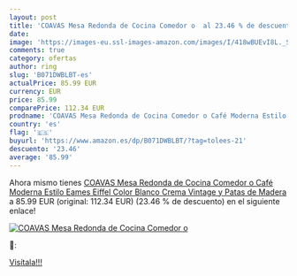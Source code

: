 ```yaml
---
layout: post
title: 'COAVAS Mesa Redonda de Cocina Comedor o  al 23.46 % de descuento'
date: 
image: 'https://images-eu.ssl-images-amazon.com/images/I/418wBUEvI8L._SL200_.jpg'
comments: true
category: ofertas
author: ring
slug: 'B071DWBLBT-es'
actualPrice: 85.99 EUR
currency: EUR
price: 85.99
comparePrice: 112.34 EUR
prodname: 'COAVAS Mesa Redonda de Cocina Comedor o Café Moderna Estilo Eames Eiffel Color Blanco Crema Vintage y Patas de Madera'
country: 'es'
flag: '🇪🇸'
buyurl: 'https://www.amazon.es/dp/B071DWBLBT/?tag=tolees-21'
descuento: '23.46'
average: '85.99'
---
```


Ahora mismo tienes [COAVAS Mesa Redonda de Cocina Comedor o Café Moderna Estilo Eames Eiffel Color Blanco Crema Vintage y Patas de Madera](https://www.amazon.es/dp/B071DWBLBT/?tag=tolees-21) a 85.99 EUR (original: 112.34 EUR) (23.46 %  de descuento) en el siguiente enlace!

[![COAVAS Mesa Redonda de Cocina Comedor o ](https://images-eu.ssl-images-amazon.com/images/I/418wBUEvI8L._SL200_.jpg)](https://www.amazon.es/dp/B071DWBLBT/?tag=tolees-21)

🔎:


[Visítala!!!](https://www.amazon.es/dp/B071DWBLBT/?tag=tolees-21)
